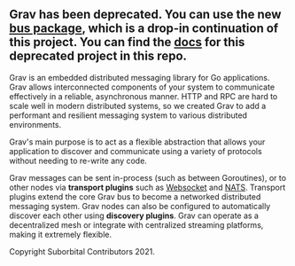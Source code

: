 ## Grav has been deprecated. You can use the new [bus package](https://github.com/suborbital/e2core/tree/main/bus), which is a drop-in continuation of this project. You can find the [docs](https://github,com/suborbital/grav/docs) for this deprecated project in this repo.

Grav is an embedded distributed messaging library for Go applications. Grav allows interconnected components of your system to communicate effectively in a reliable, asynchronous manner. HTTP and RPC are hard to scale well in modern distributed systems, so we created Grav to add a performant and resilient messaging system to various distributed environments.

Grav's main purpose is to act as a flexible abstraction that allows your application to discover and communicate using a variety of protocols without needing to re-write any code.

Grav messages can be sent in-process (such as between Goroutines), or to other nodes via **transport plugins** such as [Websocket](./transport/websocket/README.md) and [NATS](./transport/nats/README.md). Transport plugins extend the core Grav bus to become a networked distributed messaging system. Grav nodes can also be configured to automatically discover each other using **discovery plugins**. Grav can operate as a decentralized mesh or integrate with centralized streaming platforms, making it extremely flexible.

Copyright Suborbital Contributors 2021.
